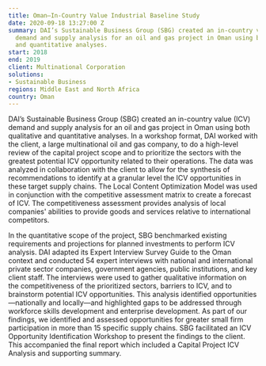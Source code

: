 ```yaml
---
title: Oman—In-Country Value Industrial Baseline Study
date: 2020-09-18 13:27:00 Z
summary: DAI’s Sustainable Business Group (SBG) created an in-country value (ICV)
  demand and supply analysis for an oil and gas project in Oman using both qualitative
  and quantitative analyses.
start: 2018
end: 2019
client: Multinational Corporation
solutions:
- Sustainable Business
regions: Middle East and North Africa
country: Oman
---
```


DAI’s Sustainable Business Group (SBG) created an in-country value (ICV) demand and supply analysis for an oil and gas project in Oman using both qualitative and quantitative analyses. In a workshop format, DAI worked with the client, a large multinational oil and gas company, to do a high-level review of the capital project scope and to prioritize the sectors with the greatest potential ICV opportunity related to their operations. The data was analyzed in collaboration with the client to allow for the synthesis of recommendations to identify at a granular level the ICV opportunities in these target supply chains. The Local Content Optimization Model was used in conjunction with the competitive assessment matrix to create a forecast of ICV. The competitiveness assessment provides analysis of local companies' abilities to provide goods and services relative to international competitors.  

In the quantitative scope of the project, SBG benchmarked existing requirements and projections for planned investments to perform ICV analysis. DAI adapted its Expert Interview Survey Guide to the Oman context and conducted 54 expert interviews with national and international private sector companies, government agencies, public institutions, and key client staff. The interviews were used to gather qualitative information on the competitiveness of the prioritized sectors, barriers to ICV, and to brainstorm potential ICV opportunities. This analysis identified opportunities—nationally and locally—and highlighted gaps to be addressed through workforce skills development and enterprise development. As part of our findings, we identified and assessed opportunities for greater small firm participation in more than 15 specific supply chains. SBG facilitated an ICV Opportunity Identification Workshop to present the findings to the client. This accompanied the final report which included a Capital Project ICV Analysis and supporting summary.  